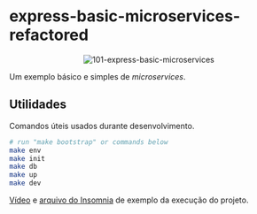 # express-basic-microservices-refactored

<p align="center">
  <img src="https://user-images.githubusercontent.com/2935122/162804118-754281af-5606-4206-be4a-f0ff84284cb4.gif" title="101-express-basic-microservices" />
</p>

Um exemplo básico e simples de _microservices_.

## Utilidades

Comandos úteis usados durante desenvolvimento.

```sh
# run "make bootstrap" or commands below
make env
make init
make db
make up
make dev
```

[Vídeo](https://github.com/jefferson-william/backend/files/8466809/101-express-basic-microservices.mp4.zip) e
[arquivo do Insomnia](https://github.com/jefferson-william/backend/files/8466805/101-express-basic-microservices-Insomnia-All_2022-04-11.json.zip)
de exemplo da execução do projeto.
